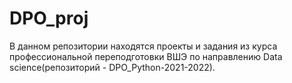 # DPO_proj
В данном репозитории находятся проекты и задания из курса профессиональной переподготовки ВШЭ по направлению Data science(репозиторий - DPO_Python-2021-2022).
